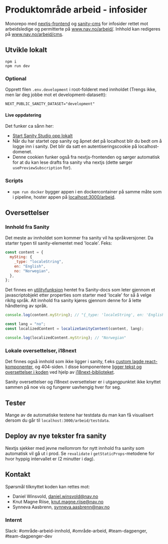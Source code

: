 # Produktområde arbeid - infosider

Monorepo med [nextjs-frontend](src) og [sanity-cms](sanity/README.md) for infosider rettet mot arbeidsledige og permitterte på www.nav.no/arbeid/. Inhhold kan redigeres på www.nav.no/arbeid/cms.

## Utvikle lokalt

```
npm i
npm run dev
```

### Optional

Opprett filen `.env.development` i root-folderet med innholdet (Trengs ikke, men lar deg jobbe mot et development-datasett):

```
NEXT_PUBLIC_SANITY_DATASET="development"
```

#### Live oppdatering

Det funker ca sånn her:

- [Start Sanity Studio opp lokalt](sanity/README.md)
- Når du har startet opp sanity og åpnet det på localhost blir du bedt om å logge inn i sanity. Det blir da satt en autentiseringscookie på localhost-domenet.
- Denne cookien funker også fra nextjs-frontenden og sørger automatisk for at du kan lese drafts fra sanity vha nextjs (dette sørger `usePreviewSubscription` for).

### Scripts

- `npm run docker` bygger appen i en dockercontainer på samme måte som i pipeline, hoster appen på [localhost:3000/arbeid]().

## Oversettelser

### Innhold fra Sanity

Det meste av innholdet som kommer fra sanity vil ha språkversjoner. Da starter typen til sanity-elementet med 'locale'. Feks:

```js
const content = {
  mySting: {
    _type: "localeString",
    en: "English",
    no: "Norwegian",
  },
};
```

Det finnes en [utilityfunksjon](src/i18n/localizeSanityContent.ts) hentet fra Sanity-docs som leter gjennom et javascriptobjekt etter properties som starter med 'locale' for så å velge rikitg språk. Alt innhold fra sanity kjøres gjennom denne for å lette håndtering av språk.

```js
console.log(content.myString); // "{_type: 'localeString', en: 'English', no: 'Norwegian'}"

const lang = "no";
const localizedContent = localizeSanityContent(content, lang);

console.log(localizedContent.myString); // "Norwegian"
```

### Lokale oversettelser, i18next

Det finnes også innhold som ikke ligger i sanity, f.eks [custom lagde react-komponenter](src/components/HvorMyeKalkulator/DagpengerKalkulator.tsx), og 404-siden. I disse komponentene [ligger tekst og oversettelser i koden](src/locales) ved hjelp av [i18next-biblioteket](src/i18n/i18nextConfig.tsx).

Sanity oversettelser og i18next oversettelser er i utgangpunktet ikke knyttet sammen på noe vis og fungerer uavhengig hver for seg.

## Tester

Mange av de automatiske testene har testdata du man kan få visualisert dersom du går til `localhost:3000/arbeid/testdata`.

## Deploy av nye tekster fra sanity

Nextjs sjekker med jevne mellomrom for nytt innhold fra sanity som automatisk vil gå ut i prod. Se `revalidate` i `getStaticProps`-metodene for hvor hyppig intervallet er (2 minutter i dag).

## Kontakt

Spørsmål tilknyttet koden kan rettes mot:

- Daniel Winsvold, daniel.winsvold@nav.no
- Knut Magne Riise, knut.magne.riise@nav.no
- Synneva Aasbrenn, synneva.aasbrenn@nav.no

### Internt

Slack: #område-arbeid-innhold, #område-arbeid, #team-dagpenger, #team-dagpenger-dev
